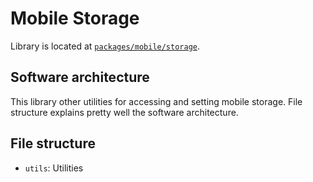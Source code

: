 # Mobile Storage

Library is located at [`packages/mobile/storage`](../../../../packages/mobile/storage).

## Software architecture

This library other utilities for accessing and setting mobile storage. File structure explains pretty well the software
architecture.

## File structure

- `utils`: Utilities

